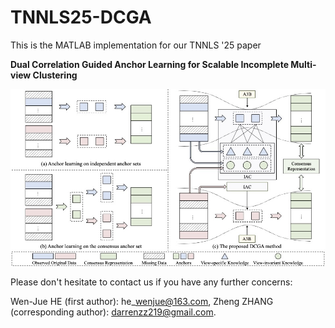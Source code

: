 # TNNLS25-DCGA

This is the MATLAB implementation for our TNNLS '25 paper 

**Dual Correlation Guided Anchor Learning for Scalable Incomplete Multi-view Clustering**

![framework](framework3.jpg)

Please don't hesitate to contact us if you have any further concerns:

Wen-Jue HE (first author): he\_wenjue@163.com, Zheng ZHANG (corresponding author): darrenzz219@gmail.com.
